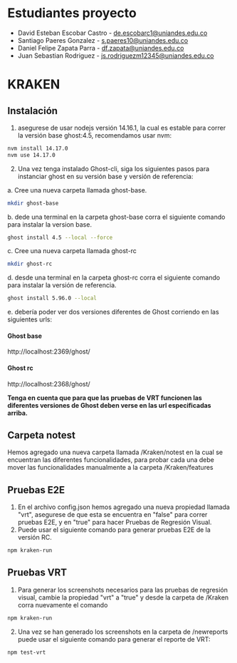 # Estudiantes proyecto

* David Esteban Escobar Castro - de.escobarc1@uniandes.edu.co
* Santiago Paeres Gonzalez - s.paeres10@uniandes.edu.co
* Daniel Felipe Zapata Parra - df.zapata@uniandes.edu.co
* Juan Sebastian Rodriguez - js.rodriguezm12345@uniandes.edu.co

# KRAKEN
## Instalación

1. asegurese de usar nodejs versión 14.16.1, la cual es estable para correr la versión base ghost:4.5, recomendamos usar nvm:
```bash
nvm install 14.17.0
nvm use 14.17.0
```

2. Una vez tenga instalado Ghost-cli, siga los siguientes pasos para instanciar ghost en su versión base y versión de referencia:


a. Cree una nueva carpeta llamada ghost-base.
```bash
mkdir ghost-base
```
b. dede una terminal en la carpeta ghost-base corra el siguiente comando  para instalar la version base.
```bash
ghost install 4.5 --local --force
```
c. Cree una nueva carpeta llamada ghost-rc
```bash
mkdir ghost-rc
```
d. desde una terminal en la carpeta ghost-rc corra el siguiente comando para instalar la versión de referencia.
```bash
ghost install 5.96.0 --local
```
e. debería poder ver dos versiones diferentes de Ghost corriendo en las siguientes urls:

#### Ghost base
http://localhost:2369/ghost/

#### Ghost rc
http://localhost:2368/ghost/

**Tenga en cuenta que para que las pruebas de VRT funcionen las diferentes versiones de Ghost deben verse en las url especificadas arriba.**

## Carpeta notest
Hemos agregado una nueva carpeta llamada /Kraken/notest en la cual se encuentran las diferentes funcionalidades, para probar cada una debe mover las funcionalidades manualmente a la carpeta /Kraken/features
## Pruebas E2E

1. En el archivo config.json hemos agregado una nueva propiedad llamada "vrt", asegurese de que esta se encuentra en "false" para correr pruebas E2E, y en "true" para hacer Pruebas de Regresión Visual. 
2. Puede usar el siguiente comando para generar pruebas E2E de la versión RC.
```bash
npm kraken-run
```

## Pruebas VRT
1. Para generar los screenshots necesarios para las pruebas de regresión visual, cambie la propiedad "vrt" a "true" y desde la carpeta de /Kraken corra nuevamente el comando
```bash
npm kraken-run
```
2. Una vez se han generado los screenshots en la carpeta de /newreports puede usar el siguiente comando para generar el reporte de VRT:
```bash
npm test-vrt
```

